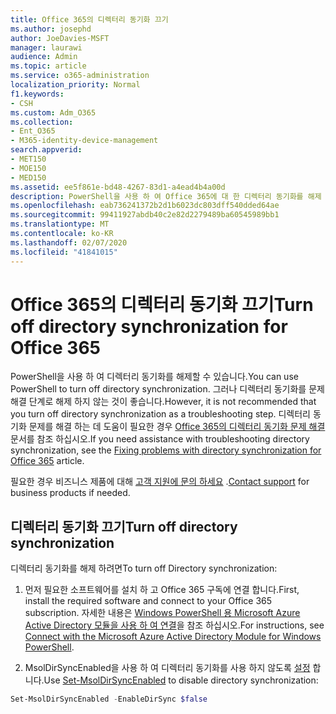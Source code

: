 ```yaml
---
title: Office 365의 디렉터리 동기화 끄기
ms.author: josephd
author: JoeDavies-MSFT
manager: laurawi
audience: Admin
ms.topic: article
ms.service: o365-administration
localization_priority: Normal
f1.keywords:
- CSH
ms.custom: Adm_O365
ms.collection:
- Ent_O365
- M365-identity-device-management
search.appverid:
- MET150
- MOE150
- MED150
ms.assetid: ee5f861e-bd48-4267-83d1-a4ead4b4a00d
description: PowerShell을 사용 하 여 Office 365에 대 한 디렉터리 동기화를 해제 하는 방법을 알아봅니다.
ms.openlocfilehash: eab736241372b2d1b6023dc803dff540dded64ae
ms.sourcegitcommit: 99411927abdb40c2e82d2279489ba60545989bb1
ms.translationtype: MT
ms.contentlocale: ko-KR
ms.lasthandoff: 02/07/2020
ms.locfileid: "41841015"
---
```

# <a name="turn-off-directory-synchronization-for-office-365"></a><span data-ttu-id="3dc40-103">Office 365의 디렉터리 동기화 끄기</span><span class="sxs-lookup"><span data-stu-id="3dc40-103">Turn off directory synchronization for Office 365</span></span>
<span data-ttu-id="3dc40-104">PowerShell을 사용 하 여 디렉터리 동기화를 해제할 수 있습니다.</span><span class="sxs-lookup"><span data-stu-id="3dc40-104">You can use PowerShell to turn off directory synchronization.</span></span> <span data-ttu-id="3dc40-105">그러나 디렉터리 동기화를 문제 해결 단계로 해제 하지 않는 것이 좋습니다.</span><span class="sxs-lookup"><span data-stu-id="3dc40-105">However, it is not recommended that you turn off directory synchronization as a troubleshooting step.</span></span> <span data-ttu-id="3dc40-106">디렉터리 동기화 문제를 해결 하는 데 도움이 필요한 경우 [Office 365의 디렉터리 동기화 문제 해결](fix-problems-with-directory-synchronization.md) 문서를 참조 하십시오.</span><span class="sxs-lookup"><span data-stu-id="3dc40-106">If you need assistance with troubleshooting directory synchronization, see the [Fixing problems with directory synchronization for Office 365](fix-problems-with-directory-synchronization.md) article.</span></span> 
  
<span data-ttu-id="3dc40-107">필요한 경우 비즈니스 제품에 대해 [고객 지원에 문의 하세요](https://support.office.com/article/32a17ca7-6fa0-4870-8a8d-e25ba4ccfd4b) .</span><span class="sxs-lookup"><span data-stu-id="3dc40-107">[Contact support](https://support.office.com/article/32a17ca7-6fa0-4870-8a8d-e25ba4ccfd4b) for business products if needed.</span></span>
  
## <a name="turn-off-directory-synchronization"></a><span data-ttu-id="3dc40-108">디렉터리 동기화 끄기</span><span class="sxs-lookup"><span data-stu-id="3dc40-108">Turn off directory synchronization</span></span>  
<span data-ttu-id="3dc40-109">디렉터리 동기화를 해제 하려면</span><span class="sxs-lookup"><span data-stu-id="3dc40-109">To turn off Directory synchronization:</span></span>
  
1. <span data-ttu-id="3dc40-110">먼저 필요한 소프트웨어를 설치 하 고 Office 365 구독에 연결 합니다.</span><span class="sxs-lookup"><span data-stu-id="3dc40-110">First, install the required software and connect to your Office 365 subscription.</span></span> <span data-ttu-id="3dc40-111">자세한 내용은 [Windows PowerShell 용 Microsoft Azure Active Directory 모듈을 사용 하 여 연결](https://docs.microsoft.com/office365/enterprise/powershell/connect-to-office-365-powershell#connect-with-the-microsoft-azure-active-directory-module-for-windows-powershell)을 참조 하십시오.</span><span class="sxs-lookup"><span data-stu-id="3dc40-111">For instructions, see [Connect with the Microsoft Azure Active Directory Module for Windows PowerShell](https://docs.microsoft.com/office365/enterprise/powershell/connect-to-office-365-powershell#connect-with-the-microsoft-azure-active-directory-module-for-windows-powershell).</span></span>
    
2. <span data-ttu-id="3dc40-112">MsolDirSyncEnabled을 사용 하 여 디렉터리 동기화를 사용 하지 않도록 [설정](https://go.microsoft.com/fwlink/p/?LinkId=821939) 합니다.</span><span class="sxs-lookup"><span data-stu-id="3dc40-112">Use [Set-MsolDirSyncEnabled](https://go.microsoft.com/fwlink/p/?LinkId=821939) to disable directory synchronization:</span></span> 
    
  ```powershell
  Set-MsolDirSyncEnabled -EnableDirSync $false
  ```
